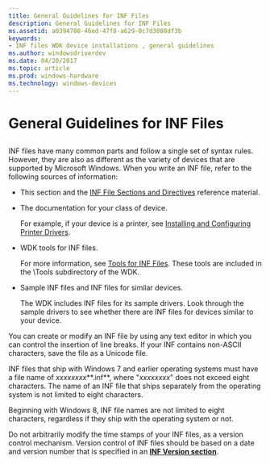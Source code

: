 ```yaml
---
title: General Guidelines for INF Files
description: General Guidelines for INF Files
ms.assetid: a0394708-46ed-47f8-a629-0c7d3088df3b
keywords:
- INF files WDK device installations , general guidelines
ms.author: windowsdriverdev
ms.date: 04/20/2017
ms.topic: article
ms.prod: windows-hardware
ms.technology: windows-devices
---
```


# General Guidelines for INF Files


## <a href="" id="ddk-general-guidelines-for-inf-files-dg"></a>


INF files have many common parts and follow a single set of syntax rules. However, they are also as different as the variety of devices that are supported by Microsoft Windows. When you write an INF file, refer to the following sources of information:

-   This section and the [INF File Sections and Directives](inf-file-sections-and-directives.md) reference material.

-   The documentation for your class of device.

    For example, if your device is a printer, see [Installing and Configuring Printer Drivers](https://msdn.microsoft.com/library/windows/hardware/ff551648).

-   WDK tools for INF files.

    For more information, see [Tools for INF Files](https://msdn.microsoft.com/library/windows/hardware/ff552956). These tools are included in the \\Tools subdirectory of the WDK.

-   Sample INF files and INF files for similar devices.

    The WDK includes INF files for its sample drivers. Look through the sample drivers to see whether there are INF files for devices similar to your device.

You can create or modify an INF file by using any text editor in which you can control the insertion of line breaks. If your INF contains non-ASCII characters, save the file as a Unicode file.

INF files that ship with Windows 7 and earlier operating systems must have a file name of *xxxxxxxx***.inf**, where "*xxxxxxxx*" does not exceed eight characters. The name of an INF file that ships separately from the operating system is not limited to eight characters.

Beginning with Windows 8, INF file names are not limited to eight characters, regardless if they ship with the operating system or not.

Do not arbitrarily modify the time stamps of your INF files, as a version control mechanism. Version control of INF files should be based on a date and version number that is specified in an [**INF Version section**](inf-version-section.md).

 

 





